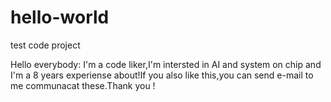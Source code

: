 # hello-world
test code project


Hello everybody:
  I'm a code liker,I'm intersted in AI and system on chip and I'm a 8 years experiense about!If you also like this,you can send e-mail to me communacat these.Thank you !
